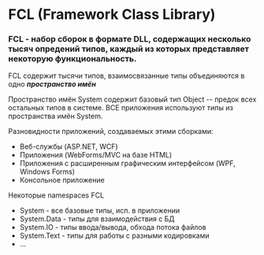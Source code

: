 # FCL \(Framework Class Library\)

### FCL - набор сборок в формате DLL, содержащих несколько тысяч опредений типов, каждый из которых представляет некоторую функциональность.

FCL содержит тысячи типов, взаимосвязанные типы объединяются в одно _**пространство имён**_

Пространство имён System содержит базовый тип Object -- предок всех остальных типов в системе. ВСЕ приложения используют типы из пространства имён System.

Разновидности приложений, создаваемых этими сборками:

* Веб-службы \(ASP.NET, WCF\)
* Приложения \(WebForms/MVC на базе HTML\)
* Приложения с расширенным графическим интерфейсом \(WPF, Windows Forms\)
* Консольное приложение

Некоторые namespaces FCL

* System - все базовые типы, исп. в приложении
* System.Data - типы для взаимодействия с БД
* System.IO - типы ввода/вывода, обхода потока файлов
* System.Text - типы для работы с разными кодировками
* ...
